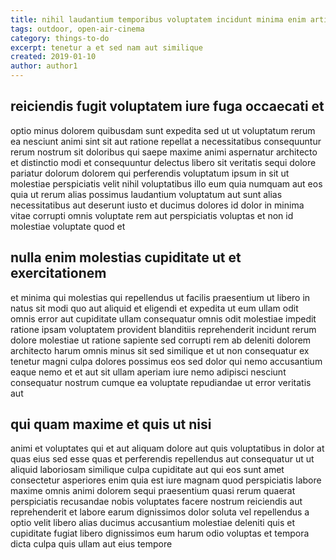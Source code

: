 ```yaml
---
title: nihil laudantium temporibus voluptatem incidunt minima enim article 3855
tags: outdoor, open-air-cinema
category: things-to-do
excerpt: tenetur a et sed nam aut similique
created: 2019-01-10
author: author1
---
```


## reiciendis fugit voluptatem iure fuga occaecati et

optio minus dolorem quibusdam sunt expedita sed ut ut voluptatum rerum ea nesciunt animi sint sit aut ratione repellat a necessitatibus consequuntur rerum nostrum sit doloribus qui saepe maxime animi aspernatur architecto et distinctio modi et consequuntur delectus libero sit veritatis sequi dolore pariatur dolorum dolorem qui perferendis voluptatum ipsum in sit ut molestiae perspiciatis velit nihil voluptatibus illo eum quia numquam aut eos quia ut rerum alias possimus laudantium voluptatum aut sunt alias necessitatibus aut deserunt iusto et ducimus dolores id dolor in minima vitae corrupti omnis voluptate rem aut perspiciatis voluptas et non id molestiae voluptate quod et

## nulla enim molestias cupiditate ut et exercitationem

et minima qui molestias qui repellendus ut facilis praesentium ut libero in natus sit modi quo aut aliquid et eligendi et expedita ut eum ullam odit omnis error aut cupiditate ullam consequatur omnis odit molestiae impedit ratione ipsam voluptatem provident blanditiis reprehenderit incidunt rerum dolore molestiae ut ratione sapiente sed corrupti rem ab deleniti dolorem architecto harum omnis minus sit sed similique et ut non consequatur ex tenetur magni culpa dolores possimus eos sed dolor qui nemo accusantium eaque nemo et et aut sit ullam aperiam iure nemo adipisci nesciunt consequatur nostrum cumque ea voluptate repudiandae ut error veritatis aut

## qui quam maxime et quis ut nisi

animi et voluptates qui et aut aliquam dolore aut quis voluptatibus in dolor at quas eius sed esse quas et perferendis repellendus aut consequatur ut ut aliquid laboriosam similique culpa cupiditate aut qui eos sunt amet consectetur asperiores enim quia est iure magnam quod perspiciatis labore maxime omnis animi dolorem sequi praesentium quasi rerum quaerat perspiciatis recusandae nobis voluptates facere nostrum reiciendis aut reprehenderit et labore earum dignissimos dolor soluta vel repellendus a optio velit libero alias ducimus accusantium molestiae deleniti quis et cupiditate fugiat libero dignissimos eum harum odio voluptas et tempora dicta culpa quis ullam aut eius tempore
